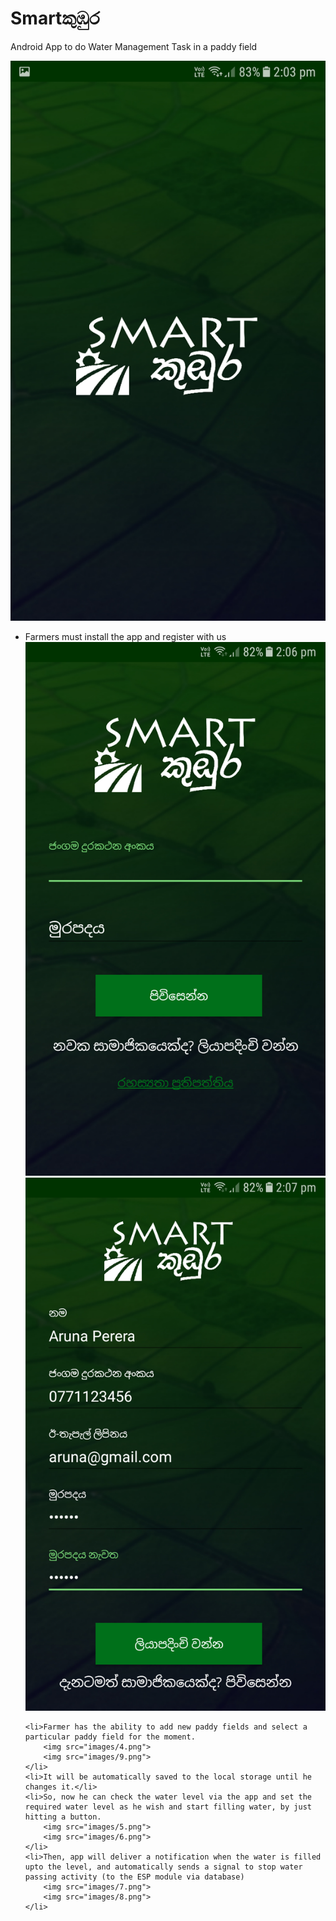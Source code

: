 <h1>Smartකුඹුර</h1>

<p>Android App to do Water Management Task in a paddy field</p>

<img src="images/1.png">

<ul>
	<li>Farmers must install the app and register with us
		<img src="images/2.png">
		<img src="images/3.png">
	</li>
	
	<li>Farmer has the ability to add new paddy fields and select a particular paddy field for the moment.
		<img src="images/4.png">
		<img src="images/9.png">
	</li>
	<li>It will be automatically saved to the local storage until he changes it.</li>
	<li>So, now he can check the water level via the app and set the required water level as he wish and start filling water, by just hitting a button.
		<img src="images/5.png">
		<img src="images/6.png">
	</li>
	<li>Then, app will deliver a notification when the water is filled upto the level, and automatically sends a signal to stop water passing activity (to the ESP module via database)
		<img src="images/7.png">
		<img src="images/8.png">
	</li>
	
</ul>